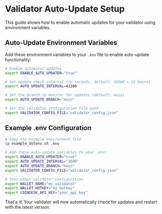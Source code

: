 # Validator Auto-Update Setup

This guide shows how to enable automatic updates for your validator using environment variables.

## Auto-Update Environment Variables

Add these environment variables to your `.env` file to enable auto-update functionality:

```bash
# Enable automatic updates
export ENABLE_AUTO_UPDATER="true"

# Set update check interval (in seconds, default: 43200 = 12 hours)
export AUTO_UPDATE_INTERVAL=43200

# Set the branch to monitor for updates (default: main)
export AUTO_UPDATE_BRANCH="main"

# Set the validator configuration file path
export VALIDATOR_CONFIG_FILE="validator_config.json"
```

## Example .env Configuration

```bash
# Copy the example environment file
cp example_dotenv.sh .env

# Add these auto-update variables to your .env:
export ENABLE_AUTO_UPDATER="true"
export AUTO_UPDATE_INTERVAL="3600"
export AUTO_UPDATE_BRANCH="main"
export VALIDATOR_CONFIG_FILE="validator_config.json"

# Your other validator configuration
export WALLET_NAME="my_validator"
export WALLET_HOTKEY="my_hotkey"
export COINDESK_API_KEY="your_api_key"
```

That's it! Your validator will now automatically check for updates and restart with the latest version.
